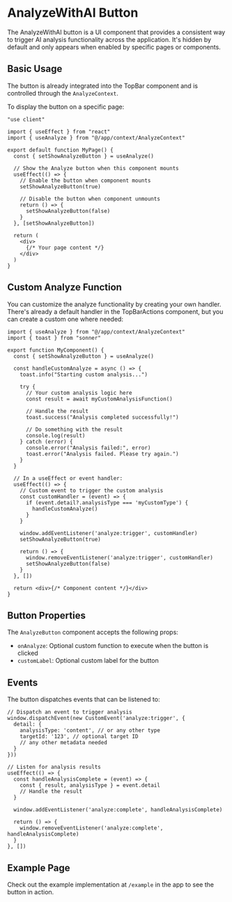 # AnalyzeWithAI Button

The AnalyzeWithAI button is a UI component that provides a consistent way to trigger AI analysis functionality across the application. It's hidden by default and only appears when enabled by specific pages or components.

## Basic Usage

The button is already integrated into the TopBar component and is controlled through the `AnalyzeContext`.

To display the button on a specific page:

```tsx
"use client"

import { useEffect } from "react"
import { useAnalyze } from "@/app/context/AnalyzeContext"

export default function MyPage() {
  const { setShowAnalyzeButton } = useAnalyze()
  
  // Show the Analyze button when this component mounts
  useEffect(() => {
    // Enable the button when component mounts
    setShowAnalyzeButton(true)
    
    // Disable the button when component unmounts
    return () => {
      setShowAnalyzeButton(false)
    }
  }, [setShowAnalyzeButton])
  
  return (
    <div>
      {/* Your page content */}
    </div>
  )
}
```

## Custom Analyze Function

You can customize the analyze functionality by creating your own handler. There's already a default handler in the TopBarActions component, but you can create a custom one where needed:

```tsx
import { useAnalyze } from "@/app/context/AnalyzeContext"
import { toast } from "sonner"

export function MyComponent() {
  const { setShowAnalyzeButton } = useAnalyze()
  
  const handleCustomAnalyze = async () => {
    toast.info("Starting custom analysis...")
    
    try {
      // Your custom analysis logic here
      const result = await myCustomAnalysisFunction()
      
      // Handle the result
      toast.success("Analysis completed successfully!")
      
      // Do something with the result
      console.log(result)
    } catch (error) {
      console.error("Analysis failed:", error)
      toast.error("Analysis failed. Please try again.")
    }
  }
  
  // In a useEffect or event handler:
  useEffect(() => {
    // Custom event to trigger the custom analysis
    const customHandler = (event) => {
      if (event.detail?.analysisType === 'myCustomType') {
        handleCustomAnalyze()
      }
    }
    
    window.addEventListener('analyze:trigger', customHandler)
    setShowAnalyzeButton(true)
    
    return () => {
      window.removeEventListener('analyze:trigger', customHandler)
      setShowAnalyzeButton(false)
    }
  }, [])
  
  return <div>{/* Component content */}</div>
}
```

## Button Properties

The `AnalyzeButton` component accepts the following props:

- `onAnalyze`: Optional custom function to execute when the button is clicked
- `customLabel`: Optional custom label for the button

## Events

The button dispatches events that can be listened to:

```tsx
// Dispatch an event to trigger analysis
window.dispatchEvent(new CustomEvent('analyze:trigger', {
  detail: {
    analysisType: 'content', // or any other type
    targetId: '123', // optional target ID
    // any other metadata needed
  }
}))

// Listen for analysis results
useEffect(() => {
  const handleAnalysisComplete = (event) => {
    const { result, analysisType } = event.detail
    // Handle the result
  }
  
  window.addEventListener('analyze:complete', handleAnalysisComplete)
  
  return () => {
    window.removeEventListener('analyze:complete', handleAnalysisComplete)
  }
}, [])
```

## Example Page

Check out the example implementation at `/example` in the app to see the button in action. 